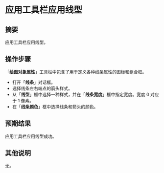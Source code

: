 # 应用工具栏应用线型

## 摘要

应用工具栏应用线型。

## 操作步骤

「**绘图对象属性**」工具栏中包含了用于定义各种线条属性的图标和组合框。

- 打开「**线条**」对话框。
- 选择线条左右端点的箭头样式。
- 从「**线型**」框中选择一种样式，并在「**线条宽度**」框中指定宽度。宽度 0 对应于 1 像素。
- 在「**线条颜色**」框中选择线条和箭头的颜色。

## 预期结果

应用工具栏应用线型成功。

## 其他说明

无。
